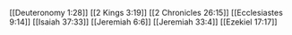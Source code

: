 [[Deuteronomy 1:28]]
[[2 Kings 3:19]]
[[2 Chronicles 26:15]]
[[Ecclesiastes 9:14]]
[[Isaiah 37:33]]
[[Jeremiah 6:6]]
[[Jeremiah 33:4]]
[[Ezekiel 17:17]]
